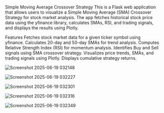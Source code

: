 Simple Moving Average Crossover Strategy
This is a Flask web application that allows users to visualize a Simple Moving Average (SMA) Crossover Strategy for stock market analysis. The app fetches historical stock price data using the yfinance library, calculates SMAs, RSI, and trading signals, and displays the results using Plotly.

Features
Fetches stock market data for a given ticker symbol using yfinance.
Calculates 20-day and 50-day SMAs for trend analysis.
Computes Relative Strength Index (RSI) for momentum analysis.
Identifies Buy and Sell signals using SMA crossover strategy.
Visualizes price trends, SMAs, and trading signals using Plotly.
Displays cumulative strategy returns.

![Screenshot 2025-06-19 032148](https://github.com/user-attachments/assets/37908f42-9031-46d7-80b7-8b56a7544667)

![Screenshot 2025-06-19 032227](https://github.com/user-attachments/assets/cc147d86-83fc-43c1-975f-b1ac1debbdbe)

![Screenshot 2025-06-19 032301](https://github.com/user-attachments/assets/3eb728c1-eb1f-48f7-86f3-431982e03605)

![Screenshot 2025-06-19 032316](https://github.com/user-attachments/assets/770b7c60-fe6d-455c-ad82-f78832a338b5)

![Screenshot 2025-06-19 032349](https://github.com/user-attachments/assets/dd7fc7ea-2d6c-45c6-b265-b7f08a44b779)
